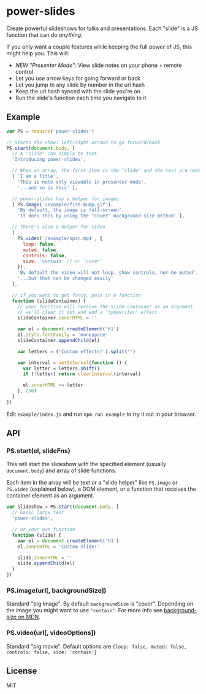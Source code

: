 # power-slides #

Create powerful slideshows for talks and presentations. Each "slide" is a JS function that can do *anything*.

If you only want a couple features while keeping the full power of JS, this might help you. This will:

* *NEW "Presenter Mode"*: View slide notes on your phone + remote control
* Let you use arrow keys for going forward or back
* Let you jump to any slide by number in the url hash
* Keep the url hash synced with the slide you're on
* Run the slide's function each time you navigate to it

## Example ##

```js
var PS = require('power-slides')

// Starts the show: left/right arrows to go forward/back
PS.start(document.body, [
  // A "slide" can simply be text
  'Introducing power-slides',

  // When an array, the first item is the "slide" and the rest are notes
  [ 'I am a Title',
    'This is note only viewable in presenter mode',
    '...and so is this' ],

  // power-slides has a helper for images
  [ PS.image('/example/fist-bump.gif'),
    'By default, the image is full-screen',
    'It does this by using the "cover" background-size method' ],

  // there's also a helper for video
  [
    PS.video('/example/spin.mp4', {
      loop: false,
      muted: false,
      controls: false,
      size: 'contain' // or 'cover'
    }),
    'By default the video will not loop, show controls, nor be muted',
    '...but that can be changed easily'
  ],

  // if you want to get fancy, pass in a function
  function (slideContainer) {
    // your function will receive the slide container as an argument
    // we'll clear it out and add a "typewriter" effect
    slideContainer.innerHTML = ''

    var el = document.createElement('h1')
    el.style.fontFamily = 'monospace'
    slideContainer.appendChild(el)

    var letters = ('Custom effects!').split('')

    var interval = setInterval(function () {
      var letter = letters.shift()
      if (!letter) return clearInterval(interval)

      el.innerHTML += letter
    }, 250)
  }
])

```

Edit `example/index.js` and run `npm run example` to try it out in your browser.

## API ##

### PS.start(el, slideFns) ###

This will start the slideshow with the specified element (usually `document.body`) and array of slide functions.

Each item in the array will be text or a "slide helper" like `PS.image` or `PS.video` (explained below), a DOM element, or a function that receives the container element as an argument.

```js
var slideshow = PS.start(document.body, [
  // basic large text
  'power-slides',

  // or your own function
  function (slide) {
    var el = document.createElement('h1')
    el.innerHTML = 'Custom Slide!'

    slide.innerHTML = ''
    slide.appendChild(el)
  }
])
```

### PS.image(url[, backgroundSize]) ###

Standard "big image". By default `backgroundSize` is "cover". Depending on the image you might want to use `"contain"`. For more info see [background-size on MDN](https://developer.mozilla.org/en-US/docs/Web/CSS/background-size?redirectlocale=en-US&redirectslug=CSS%2Fbackground-size).

### PS.video(url[, videoOptions]) ###

Standard "big movie". Default options are `{loop: false, muted: false, controls: false, size: 'contain'}`

## License ##

MIT

